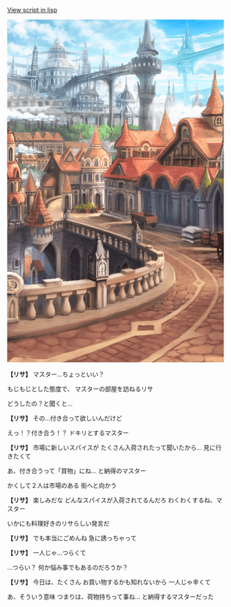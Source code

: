 [View script in lisp](../scripts/10301301.txt)

![town.png](../images/backgrounds/town.png)

**【リサ】**
マスター…ちょっといい？

もじもじとした態度で、
マスターの部屋を訪ねるリサ

どうしたの？と聞くと…

**【リサ】**
その…付き合って欲しいんだけど

えっ！？付き合う！？
ドキリとするマスター

**【リサ】**
市場に新しいスパイスが
たくさん入荷されたって聞いたから…
見に行きたくて

あ、付き合うって「買物」にね…
と納得のマスター

かくして２人は市場のある
街へと向かう

**【リサ】**
楽しみだな
どんなスパイスが入荷されてるんだろ
わくわくするね、マスター

いかにも料理好きのリサらしい発言だ

**【リサ】**
でも本当にごめんね
急に誘っちゃって

**【リサ】**
一人じゃ…つらくて

…つらい？
何か悩み事でもあるのだろうか？

**【リサ】**
今日は、たくさん
お買い物するかも知れないから
一人じゃ辛くて

あ、そういう意味
つまりは、荷物持ちって事ね…
と納得するマスターだった